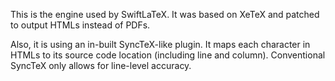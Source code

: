 This is the engine used by SwiftLaTeX. It was based on XeTeX and patched to output HTMLs instead of PDFs. 

Also, it is using an in-built SyncTeX-like plugin. It maps each character in HTMLs to its source code location (including line and column). 
Conventional SyncTeX only allows for line-level accuracy. 
